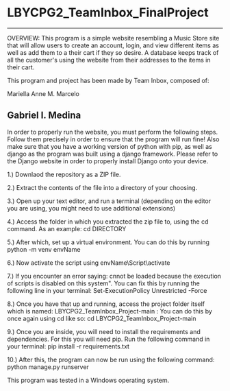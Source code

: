 # LBYCPG2_TeamInbox_FinalProject
-------------------------------------------------------------------------------------------------------------------------------------------------------------------------
OVERVIEW:
This program is a simple website resembling a Music Store site that will allow users to create an account, login, and view different items as well as add them to a
their cart if they so desire. A database keeps track of all the customer's using the website from their addresses to the items in their cart. 

This program and project has been made by Team Inbox, composed of: 

Mariella Anne M. Marcelo 

Gabriel I. Medina 
-------------------------------------------------------------------------------------------------------------------------------------------------------------------------


In order to properly run the website, you must perform the following steps. Follow them precisely in order to ensure that the program will run fine! 
Also make sure that you have a working version of python with pip, as well as django as the program was built using a django framework. Please refer to the Django website in order to properly install Django onto your device.

1.) Downlaod the repository as a ZIP file.

2.) Extract the contents of the file into a directory of your choosing. 

3.) Open up your text editor, and run a terminal (depending on the editor you are using, you might need to use additional extensions)

4.) Access the folder in which you extracted the zip file to, using the cd command. As an example: cd DIRECTORY

5.) After which, set up a virtual environment. You can do this by running python -m venv envName

6.) Now activate the script using envName\Script\activate

7.) If you encounter an error saying: cnnot be loaded because the execution of scripts is disabled on this system". You can fix this by running the following line in your terminal: Set-ExecutionPolicy Unrestricted -Force

8.) Once you have that up and running, access the project folder itself which is named: LBYCPG2_TeamInbox_Project-main : You can do this by once again using cd like so: 
cd LBYCPG2_TeamInbox_Project-main

9.) Once you are inside, you will need to install the requirements and dependencies. For this you will need pip. Run the following command in your terminal: 
pip install -r requirements.txt

10.) After this, the program can now be run using the following command: python manage.py runserver 

This program was tested in a Windows operating system.

